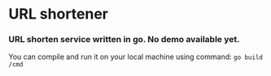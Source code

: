 # URL shortener

### URL shorten service written in go. No demo available yet.

You can compile and run it on your local machine using command:
`go build /cmd`
